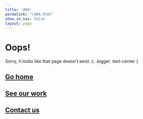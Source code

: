 ```yaml
---
title: '404'
permalink: "/404.html"
show_in_nav: false
layout: page
---
```


# Oops!

Sorry, it looks like that page doesn't exist.
{: .bigger .text-center }



<h2 class="space-top-large">
  <a href="/" class="link link-blue">Go home</a>
</h2>
<h2 class="space-top">
  <a href="/work" class="link link-green">See our work</a>
</h2>
<h2 class="space-top">
  <a href="mailto:{site.email}" class="link link-pink">Contact us</a>
</h2>